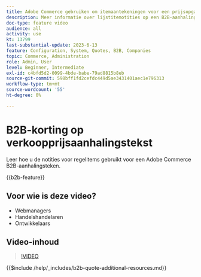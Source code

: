 ```yaml
---
title: Adobe Commerce gebruiken om itemaantekeningen voor een prijsopgave weer te geven
description: Meer informatie over lijstitemotities op een B2B-aanhalingsteken in Adobe Commerce
doc-type: feature video
audience: all
activity: use
kt: 13799
last-substantial-update: 2023-6-13
feature: Configuration, System, Quotes, B2B, Companies
topic: Commerce, Administration
role: Admin, User
level: Beginner, Intermediate
exl-id: c4bfd5d2-0099-4bde-babe-79ad8815b8eb
source-git-commit: 598bff1fd2cefdc449d5ae3431401aec1e796313
workflow-type: tm+mt
source-wordcount: '55'
ht-degree: 0%

---
```


# B2B-korting op verkoopprijsaanhalingstekst

Leer hoe u de notities voor regelitems gebruikt voor een Adobe Commerce B2B-aanhalingsteken.

{{b2b-feature}}

## Voor wie is deze video?

- Webmanagers
- Handelshandelaren
- Ontwikkelaars

## Video-inhoud

>[!VIDEO](https://video.tv.adobe.com/v/3432475?learn=on&captions=dut)

{{$include /help/_includes/b2b-quote-additional-resources.md}}
